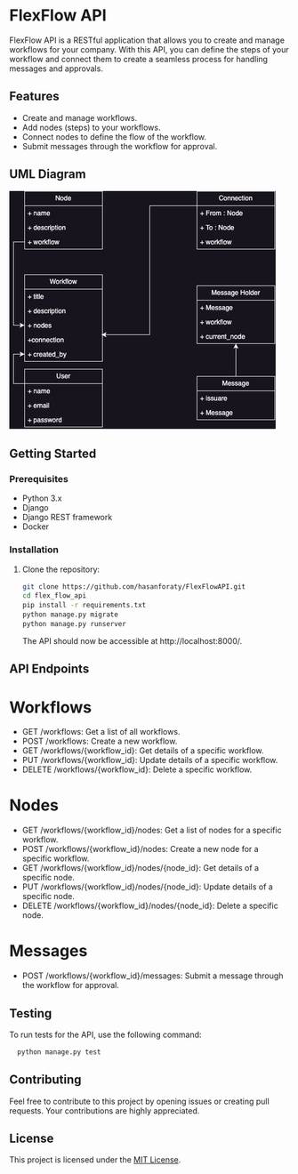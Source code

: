 # FlexFlow API

FlexFlow API is a RESTful application that allows you to create and manage workflows for your company. With this API, you can define the steps of your workflow and connect them to create a seamless process for handling messages and approvals.

## Features

- Create and manage workflows.
- Add nodes (steps) to your workflows.
- Connect nodes to define the flow of the workflow.
- Submit messages through the workflow for approval.


## UML Diagram

![UML Diagram](diagrams/Classes.drawio.png)


## Getting Started

### Prerequisites

- Python 3.x
- Django
- Django REST framework
- Docker

### Installation

1. Clone the repository:

   ```bash
   git clone https://github.com/hasanforaty/FlexFlowAPI.git
   cd flex_flow_api
   pip install -r requirements.txt
   python manage.py migrate
   python manage.py runserver
   ```
   The API should now be accessible at http://localhost:8000/.
## API Endpoints
# Workflows
- GET /workflows: Get a list of all workflows.
- POST /workflows: Create a new workflow.
- GET /workflows/{workflow_id}: Get details of a specific workflow.
- PUT /workflows/{workflow_id}: Update details of a specific workflow.
- DELETE /workflows/{workflow_id}: Delete a specific workflow.
# Nodes
- GET /workflows/{workflow_id}/nodes: Get a list of nodes for a specific workflow.
- POST /workflows/{workflow_id}/nodes: Create a new node for a specific workflow.
- GET /workflows/{workflow_id}/nodes/{node_id}: Get details of a specific node.
- PUT /workflows/{workflow_id}/nodes/{node_id}: Update details of a specific node.
- DELETE /workflows/{workflow_id}/nodes/{node_id}: Delete a specific node.
# Messages
- POST /workflows/{workflow_id}/messages: Submit a message through the workflow for approval.

## Testing
To run tests for the API, use the following command:
```bash
  python manage.py test
```
## Contributing

Feel free to contribute to this project by opening issues or creating pull requests. Your contributions are highly appreciated.

## License

This project is licensed under the [MIT License](LICENSE).


